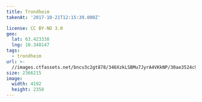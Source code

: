 ```yaml
---
title: Trondheim
takenAt: '2017-10-21T12:15:39.000Z'

license: CC BY-ND 3.0
geo:
  lat: 63.423338
  lng: 10.348147
tags:
  - trondheim
url: >-
  //images.ctfassets.net/bncv3c2gt878/346XzkLSBMu7JyrA4VKkNP/30ae3524c9ff58c8802ac7944d456110/trondheim_24006992148_o
size: 2366215
image:
  width: 4192
  height: 2358
---
```

